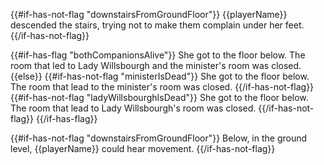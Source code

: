 {{#if-has-not-flag "downstairsFromGroundFloor"}}
{{playerName}} descended the stairs, trying not to make them complain under her feet.
{{/if-has-not-flag}}

{{#if-has-flag "bothCompanionsAlive"}}
She got to the floor below. The room that led to Lady Willsbourgh and the minister's room was closed.
{{else}}
{{#if-has-not-flag "ministerIsDead"}}
She got to the floor below. The room that lead to the minister's room was closed.
{{/if-has-not-flag}}
{{#if-has-not-flag "ladyWillsbourghIsDead"}}
She got to the floor below. The room that lead to Lady Willsbourgh's room was closed.
{{/if-has-not-flag}}
{{/if-has-flag}}

{{#if-has-not-flag "downstairsFromGroundFloor"}}
Below, in the ground level, {{playerName}} could hear movement.
{{/if-has-not-flag}}
